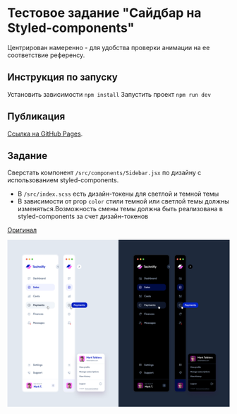 # Тестовое задание "Сайдбар на Styled-components"

Центрирован намеренно - для удобства проверки анимации на ее соответствие референсу.

## Инструкция по запуску

Установить зависимости `npm install`
Запустить проект `npm run dev`

## Публикация

[Ссылка на GitHub Pages]().

## Задание

Сверстать компонент `/src/components/Sidebar.jsx` по дизайну c использованием styled-components.

- В `/src/index.scss` есть дизайн-токены для светлой и темной темы
- В зависимости от prop `color` стили темной или светлой темы должны изменяться.Возможность смены темы должна быть реализована в styled-components за счет дизайн-токенов

[Оригинал](https://dribbble.com/shots/18111119-Collapsing-Sidebar-Navigation-Light-and-Dark-mode)

![Прототип](./src/assets/design.png)
